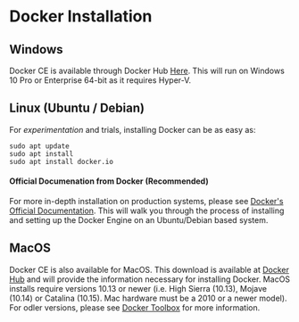 # Docker Installation

## Windows

Docker CE is available through Docker Hub [Here](https://hub.docker.com/editions/community/docker-ce-desktop-windows/). This will run on Windows 10 Pro or Enterprise 64-bit as it requires Hyper-V. 

## Linux (Ubuntu / Debian)

For *experimentation* and trials, installing Docker can be as easy as:

```
sudo apt update
sudo apt install
sudo apt install docker.io
```

#### Official Documenation from Docker (Recommended)

For more in-depth installation on production systems, please see [Docker's Official Documentation](https://docs.docker.com/install/linux/docker-ce/ubuntu/). This will walk you through the process of installing and setting up the Docker Engine on an Ubuntu/Debian based system. 

## MacOS

Docker CE is also available for MacOS. This download is available at [Docker Hub](https://hub.docker.com/editions/community/docker-ce-desktop-mac/) and will provide the information necessary for installing Docker. MacOS installs require versions 10.13 or newer (i.e. High Sierra (10.13), Mojave (10.14) or Catalina (10.15). Mac hardware must be a 2010 or a newer model). For odler versions, please see [Docker Toolbox](https://docs.docker.com/toolbox/overview/) for more information. 